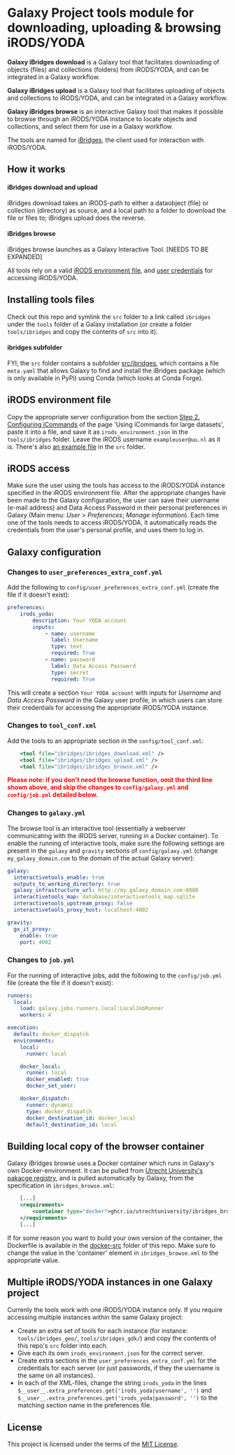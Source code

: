 # Galaxy Project tools module for downloading, uploading & browsing iRODS/YODA

__Galaxy iBridges download__ is a Galaxy tool that facilitates downloading of objects (files) and collections (folders) from iRODS/YODA, and can be integrated in a Galaxy workflow.

__Galaxy iBridges upload__ is a Galaxy tool that facilitates uploading of objects and collections to iRODS/YODA, and can be integrated in a Galaxy workflow.

__Galaxy iBridges browse__ is an interactive Galaxy tool that makes it possible to browse through an iRODS/YODA instance to locate objects and collections, and select them for use in a Galaxy workflow.

The tools are named for [iBridges](https://github.com/UtrechtUniversity/iBridges), the client used for interaction with iRODS/YODA.

## How it works
#### iBridges download and upload

iBridges download takes an iRODS-path to either a dataobject (file) or collection (directory) as source, and a local path to a folder to download the file or files to; iBridges upload does the reverse.

#### iBridges browse
iBridges browse launches as a Galaxy Interactive Tool. [NEEDS TO BE EXPANDED]

All tools rely on a valid [iRODS environment file](#irods-environment-file), and [user credentials](#irods-access) for accessing iRODS/YODA.


## Installing tools files
Check out this repo and symlink the `src` folder to a link called `ibridges` under the `tools` folder of a Galaxy installation (or create a folder `tools/ibridges` and copy the contents of `src` into it).

#### ibridges subfolder

FYI, the `src` folder contains a subfolder [src/ibridges](src/ibridges), which contains a file `meta.yaml` that allows Galaxy to find and install the iBridges package (which is only available in PyPi) using Conda (which looks at Conda Forge).

## iRODS environment file
Copy the appropriate server configuration from the section [Step 2. Configuring iCommands](https://www.uu.nl/en/research/yoda/guide-to-yoda/i-am-using-yoda/using-icommands-for-large-datasets#paragraph-152527) of the page 'Using iCommands for large datasets', paste it into a file, and save it as `irods_environment.json` in the `tools/ibridges` folder. Leave the iRODS username `exampleuser@uu.nl` as it is. There's also [an example file](src/irods_environment.template.json) in the `src` folder.

## iRODS access 
Make sure the user using the tools has access to the iRODS/YODA instance specified in the iRODS environment file. After the appropriate changes have been made to the Galaxy configuration, the user can save their username (e-mail address) and Data Access Password in their personal preferences in Galaxy (Main menu: _User_ > _Preferences_; _Manage information_). Each time one of the tools needs to access iRODS/YODA, it automatically reads the credentials from the user's personal profile, and uses them to log in.

## Galaxy configuration
### Changes to `user_preferences_extra_conf.yml`
Add the following to `config/user_preferences_extra_conf.yml` (create the file if it doesn't exist):

```yml
preferences:
    irods_yoda:
        description: Your YODA account
        inputs:
            - name: username
              label: Username
              type: text
              required: True
            - name: password
              label: Data Access Password
              type: secret
              required: True
```

This will create a section `Your YODA account` with inputs for _Username_ and _Data Access Password_ in the Galaxy user profile, in which users can store their credentials for accessing the appropriate iRODS/YODA instance. 

### Changes to `tool_conf.xml`
Add the tools to an appropriate section in the `config/tool_conf.xml`:
```xml
    <tool file="ibridges/ibridges_download.xml" />
    <tool file="ibridges/ibridges_upload.xml" />
    <tool file="ibridges/ibridges_browse.xml" />
```

<span style="color:red">**Please note: if you don't need the browse function, omit the third line shown above, and skip the changes to `config/galaxy.yml` and `config/job.yml` detailed below.**</span>

### Changes to `galaxy.yml`
The browse tool is an interactive tool (essentially a webserver communicating with the iRODS server, running in a Docker container). To enable the running of interactive tools, make sure the following settings are present in the  `galaxy` and `gravity` sections of `config/galaxy.yml` (change `my_galaxy_domain.com` to the domain of the actual Galaxy server):

```yml
galaxy:
  interactivetools_enable: true
  outputs_to_working_directory: true
  galaxy_infrastructure_url: http://my_galaxy_domain.com:8080
  interactivetools_map: database/interactivetools_map.sqlite
  interactivetools_upstream_proxy: false
  interactivetools_proxy_host: localhost:4002

gravity:
  gx_it_proxy:
    enable: true
    port: 4002
```

### Changes to `job.yml`
For the running of interactive jobs, add the following to the `config/job.yml` file (create the file if it doesn't exist):

```yml
runners:
  local:
    load: galaxy.jobs.runners.local:LocalJobRunner
    workers: 4

execution:
  default: docker_dispatch
  environments:
    local:
      runner: local

    docker_local:
      runner: local
      docker_enabled: true
      docker_set_user:

    docker_dispatch:
      runner: dynamic
      type: docker_dispatch
      docker_destination_id: docker_local
      default_destination_id: local
```

## Building local copy of the browser container

Galaxy iBridges browse uses a Docker container which runs in Galaxy's own Docker-environment. It can be pulled from [Utrecht University's pakacge registry](https://github.com/UtrechtUniversity/galaxy-tools-ibridges/pkgs/container/ibridges_browse), and is pulled automatically by Galaxy, from the specification in `ibridges_browse.xml`:

```xml
    [...]
    <requirements>
        <container type="docker">ghcr.io/utrechtuniversity/ibridges_browse:0.1</container>
    </requirements>
    [...]
```

If for some reason you want to build your own version of the container, the Dockerfile is available in the [docker-src](docker-src) folder of this repo. Make sure to change the value in the 'container' element in `ibridges_browse.xml` to the appropriate value.


## Multiple iRODS/YODA instances in one Galaxy project

Currenly the tools work with one iRODS/YODA instance only. If you require accessing multiple instances within the same Galaxy project:
+ Create an extra set of tools for each instance (for instance: `tools/ibridges_geo/`, `tools/ibridges_gdk/`) and copy the contents of this repo's `src` folder into each.
+ Give each its own `irods_environment.json` for the correct server.
+ Create extra sections in the `user_preferences_extra_conf.yml` for the credentials for each server (or just passwords, if they the username is the same on all instances).
+ In each of the XML-files, change the string `irods_yoda` in the lines `$__user__.extra_preferences.get('irods_yoda|username', '')` and `$__user__.extra_preferences.get('irods_yoda|password', '')` to the matching section name in the preferences file.

## License

This project is licensed under the terms of the [MIT License](/LICENSE).
